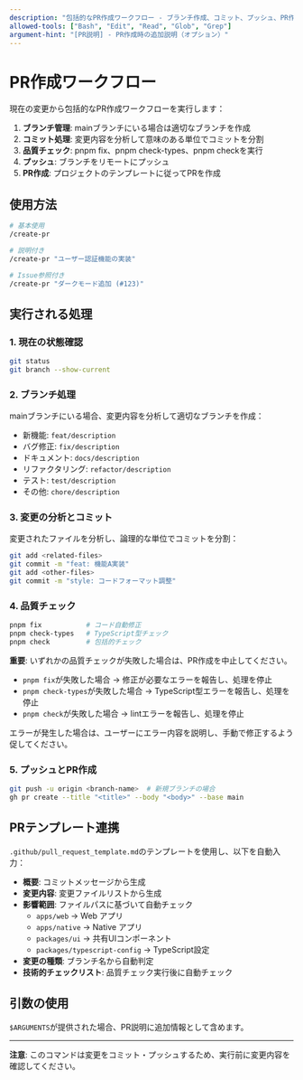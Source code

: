 ```yaml
---
description: "包括的なPR作成ワークフロー - ブランチ作成、コミット、プッシュ、PR作成を自動化"
allowed-tools: ["Bash", "Edit", "Read", "Glob", "Grep"]
argument-hint: "[PR説明] - PR作成時の追加説明（オプション）"
---
```


# PR作成ワークフロー

現在の変更から包括的なPR作成ワークフローを実行します：

1. **ブランチ管理**: mainブランチにいる場合は適切なブランチを作成
2. **コミット処理**: 変更内容を分析して意味のある単位でコミットを分割
3. **品質チェック**: pnpm fix、pnpm check-types、pnpm checkを実行
4. **プッシュ**: ブランチをリモートにプッシュ
5. **PR作成**: プロジェクトのテンプレートに従ってPRを作成

## 使用方法

```bash
# 基本使用
/create-pr

# 説明付き
/create-pr "ユーザー認証機能の実装"

# Issue参照付き
/create-pr "ダークモード追加 (#123)"
```

## 実行される処理

### 1. 現在の状態確認
```bash
git status
git branch --show-current
```

### 2. ブランチ処理
mainブランチにいる場合、変更内容を分析して適切なブランチを作成：
- 新機能: `feat/description`
- バグ修正: `fix/description` 
- ドキュメント: `docs/description`
- リファクタリング: `refactor/description`
- テスト: `test/description`
- その他: `chore/description`

### 3. 変更の分析とコミット
変更されたファイルを分析し、論理的な単位でコミットを分割：
```bash
git add <related-files>
git commit -m "feat: 機能A実装"
git add <other-files>
git commit -m "style: コードフォーマット調整"
```

### 4. 品質チェック
```bash
pnpm fix           # コード自動修正
pnpm check-types   # TypeScript型チェック
pnpm check         # 包括的チェック
```

**重要**: いずれかの品質チェックが失敗した場合は、PR作成を中止してください。
- `pnpm fix`が失敗した場合 → 修正が必要なエラーを報告し、処理を停止
- `pnpm check-types`が失敗した場合 → TypeScript型エラーを報告し、処理を停止  
- `pnpm check`が失敗した場合 → lintエラーを報告し、処理を停止

エラーが発生した場合は、ユーザーにエラー内容を説明し、手動で修正するよう促してください。

### 5. プッシュとPR作成
```bash
git push -u origin <branch-name>  # 新規ブランチの場合
gh pr create --title "<title>" --body "<body>" --base main
```

## PRテンプレート連携

`.github/pull_request_template.md`のテンプレートを使用し、以下を自動入力：

- **概要**: コミットメッセージから生成
- **変更内容**: 変更ファイルリストから生成
- **影響範囲**: ファイルパスに基づいて自動チェック
  - `apps/web` → Web アプリ
  - `apps/native` → Native アプリ  
  - `packages/ui` → 共有UIコンポーネント
  - `packages/typescript-config` → TypeScript設定
- **変更の種類**: ブランチ名から自動判定
- **技術的チェックリスト**: 品質チェック実行後に自動チェック

## 引数の使用

`$ARGUMENTS`が提供された場合、PR説明に追加情報として含めます。

---

**注意**: このコマンドは変更をコミット・プッシュするため、実行前に変更内容を確認してください。